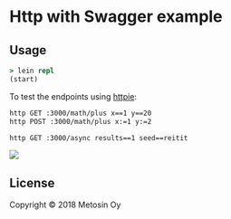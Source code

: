 # Http with Swagger example

## Usage

```clj
> lein repl
(start)
```

To test the endpoints using [httpie](https://httpie.org/):

```bash
http GET :3000/math/plus x==1 y==20
http POST :3000/math/plus x:=1 y:=2

http GET :3000/async results==1 seed==reitit
```

<img src="https://raw.githubusercontent.com/metosin/reitit/master/examples/http-swagger/swagger.png" />

## License

Copyright © 2018 Metosin Oy
